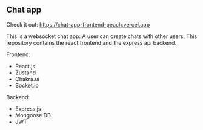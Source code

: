 ## Chat app

Check it out: https://chat-app-frontend-peach.vercel.app

This is a websocket chat app. A user can create chats with other users. This repository contains the react frontend and the express api backend.

Frontend:
 - React.js
 - Zustand
 - Chakra.ui
 - Socket.io

Backend:
- Express.js
- Mongoose DB
- JWT
